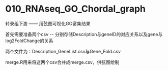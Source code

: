 # 010_RNAseq_GO_Chordal_graph
转录组下游 —— 用弦图可视化GO富集结果

首先需要准备两个csv -- 分别存储Description与geneID的对应关系以及gene与log2FoldChange的关系

两个文件为：Description_GeneList.csv与Gene_Fold.csv

merge.R用来将这两个csv合并成merge.csv，供弦图绘制
